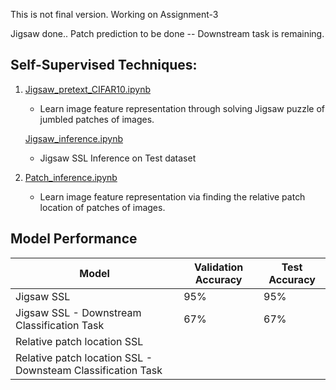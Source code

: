 This is not final version.
Working on Assignment-3

Jigsaw done..
Patch prediction to be done -- Downstream task is remaining.

## Self-Supervised Techniques:

1. [Jigsaw_pretext_CIFAR10.ipynb](Jigsaw_pretext_CIFAR10.ipynb)
   - Learn image feature representation through solving Jigsaw puzzle of jumbled patches of images.

   [Jigsaw_inference.ipynb](Jigsaw_inference.ipynb)
   - Jigsaw SSL Inference on Test dataset
   
3. [Patch_inference.ipynb](Patch_Prediction_CIFAR10.ipynb)
   - Learn image feature representation via finding the relative patch location of patches of images.
     
## Model Performance

| Model                    | Validation Accuracy | Test Accuracy |
|--------------------------|----------------------|---------------|
| Jigsaw SSL |       95%          |    95%     |   
| Jigsaw SSL - Downstream Classification Task                 |    67%     |   67% 
| Relative patch location SSL                       |         |
| Relative patch location SSL - Downsteam Classification Task                          |        |

